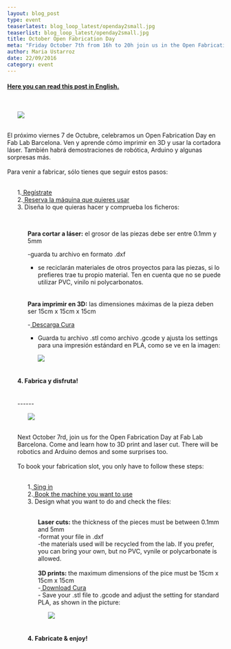 ```yaml
---
layout: blog_post
type: event
teaserlatest: blog_loop_latest/openday2small.jpg
teaserlist: blog_loop_latest/openday2small.jpg
title: October Open Fabrication Day
meta: "Friday October 7th from 16h to 20h join us in the Open Fabrication Day at Fab Lab Barcelona. There will be robotics and Arduino demos and, of course, open 3D printing and laser cutting."
author: Maria Ustarroz
date: 22/09/2016
category: event
---
```



<h4>
<a href="#english"> Here you can read this post in English.</a> <br></h4>

 <br>

<ul><img src= "http://www.fablabbcn.org/img/blog/blog_loop_latest/opendayoct2016.jpg" align="middle"> </ul>

<br>
El próximo viernes 7 de Octubre, celebramos un Open Fabrication Day en Fab Lab Barcelona. Ven y aprende cómo imprimir en 3D y usar la cortadora láser. También habrá demostraciones de robótica, Arduino y algunas sorpresas más.<br>
<br>
Para venir a fabricar, sólo tienes que seguir estos pasos:<br>
<br>
<ul>
1.<a href="https://docs.google.com/forms/d/e/1FAIpQLSfJ1cbpjawILZKA2ngkCjAOzrytO-6jJ2JQFWrHAmPcpAoiSw/viewform"> Regístrate</a> <br>
2.<a href="http://fablabbarcelona.simplybook.it/sheduler/manage/event/3/unit/1"> Reserva la máquina que quieres usar</a><br>
3. Diseña lo que quieras hacer y comprueba los ficheros:

</ul>
<br>
<ul>
<ul>
<b>Para cortar a láser:</b> el grosor de las piezas debe ser entre 0.1mm y 5mm<br>

-guarda tu archivo en formato .dxf <br>
- se reciclarán materiales de otros proyectos para las piezas, si lo prefieres trae tu propio material. Ten en cuenta que no se puede utilizar PVC, vinilo ni polycarbonatos.

<br>

<br>
<b>Para imprimir en 3D:</b> las dimensiones máximas de la pieza deben ser 15cm x 15cm x 15cm<br>

-<a href="https://ultimaker.com/en/products/cura-software"> Descarga Cura</a><br>
- Guarda tu archivo .stl como archivo .gcode y ajusta los settings para una impresión estándard en PLA, como se ve en la imagen:

<ul><img src= "http://www.fablabbcn.org/img/blog/blog_loop_latest/3dsettings.png" align="middle"> </ul>
<br>
</ul>
<h4>
4. Fabrica y disfruta! 

</h4>
<br>
------
<a name="english"></a>

<br>

<ul><img src= "http://www.fablabbcn.org/img/blog/blog_loop_latest/opendayoct2016.jpg" align="middle"> </ul>

<br>

Next October 7rd, join us for the Open Fabrication Day at Fab Lab Barcelona. Come and learn how to 3D print and laser cut. There will be robotics and Arduino demos and some surprises too. <br>
<br>
To book your fabrication slot, you only have to follow these steps:<br>
<br>
<ul>
1.<a href="https://docs.google.com/forms/d/e/1FAIpQLSfJ1cbpjawILZKA2ngkCjAOzrytO-6jJ2JQFWrHAmPcpAoiSw/viewform"> Sing in</a> <br>
2.<a href="http://fablabbarcelona.simplybook.it/sheduler/manage/event/3/unit/1"> Book the machine you want to use</a><br>
3. Design what you want to do and check the files:

</ul>
<br>
<ul>
<ul>
<b>Laser cuts:</b> the thickness of the pieces must be between 0.1mm and 5mm
<br>
-format your file in .dxf <br>
-the materials used will be recycled from the lab. If you prefer, you can bring your own, but no PVC, vynile or polycarbonate is allowed.


<br>
<br>
<b>3D prints: </b>the maximum dimensions of the pice must be 15cm x 15cm x 15cm
<br>
-<a href="https://ultimaker.com/en/products/cura-software"> Download Cura</a><br>
- Save your .stl file to .gcode and adjust the setting for standard PLA, as shown in the picture:

<ul><img src= "http://www.fablabbcn.org/img/blog/blog_loop_latest/3dsettings.png" align="middle"> </ul>
<br>
</ul>
<h4>
4. Fabricate & enjoy! 

</h4>
</ul>
<br>

